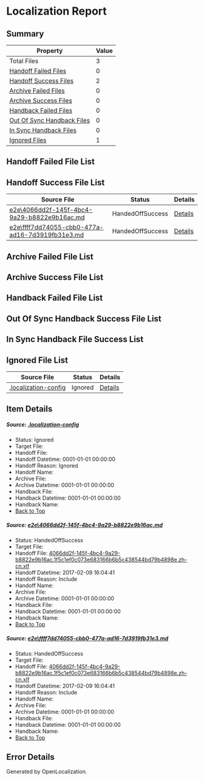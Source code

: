 # <a name='report-top'></a> Localization Report

## Summary
 Property | Value 
 -------- | ----- 
 Total Files | 3
[ Handoff Failed Files ](#handoff-failed-list)| 0
[ Handoff Success Files ](#handoff-success-list)| 2
[ Archive Failed Files ](#archive-failed-list)| 0
[ Archive Success Files ](#archive-success-list)| 0
[ Handback Failed Files ](#handback-failed-list)| 0
[ Out Of Sync Handback Files ](#outofsync-handback-success-list)| 0
[ In Sync Handback Files ](#insync-handback-success-list)| 0
[ Ignored Files ](#ignored-list)| 1

## <a name='handoff-failed-list'></a> Handoff Failed File List

## <a name='handoff-success-list'></a> Handoff Success File List
 Source File | Status | Details 
 ----------- | ------ | ------- 
 [e2e\4066dd2f-145f-4bc4-9a29-b8822e9b16ac.md](https://github.com/OpenLocalizationTestOrg/ol-test0/blob/6f24fd9ef516f1944f4a07fbf850af948bcc2b5a/e2e/4066dd2f-145f-4bc4-9a29-b8822e9b16ac.md) | HandedOffSuccess | [Details](#12ace0cbeef574502f1f412498285d884e59b23d1)
 [e2e\ffff7dd74055-cbb0-477a-ad16-7d3919fb31e3.md](https://github.com/OpenLocalizationTestOrg/ol-test0/blob/6f24fd9ef516f1944f4a07fbf850af948bcc2b5a/e2e/ffff7dd74055-cbb0-477a-ad16-7d3919fb31e3.md) | HandedOffSuccess | [Details](#12ace0cbeef574502f1f412498285d884e59b23d2)

## <a name='archive-failed-list'></a> Archive Failed File List

## <a name='archive-success-list'></a> Archive Success File List

## <a name='handback-failed-list'></a> Handback Failed File List

## <a name='outofsync-handback-success-list'></a> Out Of Sync Handback Success File List

## <a name='insync-handback-success-list'></a> In Sync Handback File Success List

## <a name='ignored-list'></a> Ignored File List
 Source File | Status | Details 
 ----------- | ------ | ------- 
 [.localization-config](https://github.com/OpenLocalizationTestOrg/ol-test0/blob/6f24fd9ef516f1944f4a07fbf850af948bcc2b5a/.localization-config) | Ignored | [Details](#cb0632cf59c1387fc1742bfb9fa3c47f87e2e5c90)

## Item Details
##### <a name='cb0632cf59c1387fc1742bfb9fa3c47f87e2e5c90'></a> Source: [.localization-config](https://github.com/OpenLocalizationTestOrg/ol-test0/blob/6f24fd9ef516f1944f4a07fbf850af948bcc2b5a/.localization-config)
* Status: Ignored
* Target File: 
* Handoff File: 
* Handoff Datetime: 0001-01-01 00:00:00
* Handoff Reason: Ignored
* Handoff Name: 
* Archive File: 
* Archive Datetime: 0001-01-01 00:00:00
* Handback File: 
* Handback Datetime: 0001-01-01 00:00:00
* Handback Name: 
* [Back to Top](#report-top)

##### <a name='12ace0cbeef574502f1f412498285d884e59b23d1'></a> Source: [e2e\4066dd2f-145f-4bc4-9a29-b8822e9b16ac.md](https://github.com/OpenLocalizationTestOrg/ol-test0/blob/6f24fd9ef516f1944f4a07fbf850af948bcc2b5a/e2e/4066dd2f-145f-4bc4-9a29-b8822e9b16ac.md)
* Status: HandedOffSuccess
* Target File: 
* Handoff File: [4066dd2f-145f-4bc4-9a29-b8822e9b16ac.1f5c1ef0c073e683166b6b5c438544bd79b4898e.zh-cn.xlf](https://github.com/OpenLocalizationTestOrg/ol-test0-handoff/blob/e314adf7aeb7f6ec231dbbfef3154ce788ca944e/ol-handoff/OpenLocalizationTestOrg/ol-test0-zhcn/shujia/ht/4066dd2f-145f-4bc4-9a29-b8822e9b16ac.1f5c1ef0c073e683166b6b5c438544bd79b4898e.zh-cn.xlf)
* Handoff Datetime: 2017-02-09 16:04:41
* Handoff Reason: Include
* Handoff Name: 
* Archive File: 
* Archive Datetime: 0001-01-01 00:00:00
* Handback File: 
* Handback Datetime: 0001-01-01 00:00:00
* Handback Name: 
* [Back to Top](#report-top)

##### <a name='12ace0cbeef574502f1f412498285d884e59b23d2'></a> Source: [e2e\ffff7dd74055-cbb0-477a-ad16-7d3919fb31e3.md](https://github.com/OpenLocalizationTestOrg/ol-test0/blob/6f24fd9ef516f1944f4a07fbf850af948bcc2b5a/e2e/ffff7dd74055-cbb0-477a-ad16-7d3919fb31e3.md)
* Status: HandedOffSuccess
* Target File: 
* Handoff File: [4066dd2f-145f-4bc4-9a29-b8822e9b16ac.1f5c1ef0c073e683166b6b5c438544bd79b4898e.zh-cn.xlf](https://github.com/OpenLocalizationTestOrg/ol-test0-handoff/blob/e314adf7aeb7f6ec231dbbfef3154ce788ca944e/ol-handoff/OpenLocalizationTestOrg/ol-test0-zhcn/shujia/ht/4066dd2f-145f-4bc4-9a29-b8822e9b16ac.1f5c1ef0c073e683166b6b5c438544bd79b4898e.zh-cn.xlf)
* Handoff Datetime: 2017-02-09 16:04:41
* Handoff Reason: Include
* Handoff Name: 
* Archive File: 
* Archive Datetime: 0001-01-01 00:00:00
* Handback File: 
* Handback Datetime: 0001-01-01 00:00:00
* Handback Name: 
* [Back to Top](#report-top)


## Error Details

Generated by OpenLocalization.
